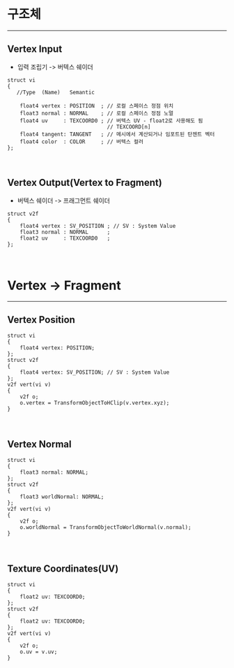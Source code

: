 
# 구조체
---

## Vertex Input

- 입력 조립기 -> 버텍스 쉐이더

```hlsl
struct vi
{
   //Type  (Name)   Semantic

    float4 vertex : POSITION  ; // 로컬 스페이스 정점 위치
    float3 normal : NORMAL    ; // 로컬 스페이스 정점 노멀
    float4 uv     : TEXCOORD0 ; // 버텍스 UV - float2로 사용해도 됨
                                // TEXCOORD[n]
    float4 tangent: TANGENT   ; // 메시에서 계산되거나 임포트된 탄젠트 벡터
    float4 color  : COLOR     ; // 버텍스 컬러
};
```

<br>

## Vertex Output(Vertex to Fragment)

- 버텍스 쉐이더 -> 프래그먼트 쉐이더

```hlsl
struct v2f
{
    float4 vertex : SV_POSITION ; // SV : System Value
    float3 normal : NORMAL      ;
    float2 uv     : TEXCOORD0   ;
};
```

<br>


# Vertex -> Fragment
---

<!--
## TEMPLATE
```hlsl
struct vi
{
    
};
struct v2f
{
    
};
v2f vert(vi v)
{
    v2f o;
    
}
```
-->

## Vertex Position

```hlsl
struct vi
{
    float4 vertex: POSITION;
};
struct v2f
{
    float4 vertex: SV_POSITION; // SV : System Value
};
v2f vert(vi v)
{
    v2f o;
    o.vertex = TransformObjectToHClip(v.vertex.xyz);
}
```

<br>

## Vertex Normal

```hlsl
struct vi
{
    float3 normal: NORMAL;
};
struct v2f
{
    float3 worldNormal: NORMAL;
};
v2f vert(vi v)
{
    v2f o;
    o.worldNormal = TransformObjectToWorldNormal(v.normal);
}
```

<br>

## Texture Coordinates(UV)

```hlsl
struct vi
{
    float2 uv: TEXCOORD0;
};
struct v2f
{
    float2 uv: TEXCOORD0;
};
v2f vert(vi v)
{
    v2f o;
    o.uv = v.uv;
}
```

<br>